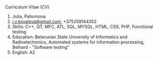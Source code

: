 Curriculum Vitae (CV)
1.  Julia, Pahomova
2.  <j.v.kovaleva@gmail.com>, +375259144352
3.  Skills: C++, QT, MFC, ATL, SQL, MYSQL, HTML, CSS, PHP, Functional testing
4.  Education: Belarusian State University of Informatics and Radioelectronics, Automated systems for information processing, Belhard - "Software testing"
5.  English: A2
